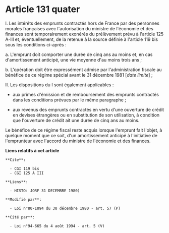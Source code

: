 # Article 131 quater

I. Les intérêts des emprunts contractés hors de France par des personnes morales françaises avec l'autorisation du ministre
de l'économie et des finances sont temporairement exonérés du prélèvement prévu à l'article 125 A-III et, éventuellement, de
la retenue à la source définie à l'article 119 bis sous les conditions ci-après :

a. L'emprunt doit comporter une durée de cinq ans au moins et, en cas d'amortissement anticipé, une vie moyenne d'au moins
trois ans ;

b. L'opération doit être expressément admise par l'administration fiscale au bénéfice de ce régime spécial avant le 31
décembre 1981 [*date limite*] ;

II. Les dispositions du I sont également applicables :

- aux primes d'émission et de remboursement des emprunts contractés dans les conditions prévues par le même paragraphe ;

- aux revenus des emprunts contractés en vertu d'une ouverture de crédit en devises étrangères ou en substitution de son
utilisation, à condition que l'ouverture de crédit ait une durée de cinq ans au moins.

Le bénéfice de ce régime fiscal reste acquis lorsque l'emprunt fait l'objet, à quelque moment que ce soit, d'un amortissement
anticipé à l'initiative de l'emprunteur avec l'accord du ministre de l'économie et des finances.

**Liens relatifs à cet article**

	**Cite**:

	  - CGI 119 bis
	  - CGI 125 A III

	**Liens**:

	  - HISTO: JORF 31 DECEMBRE 1980)

	**Modifié par**:

	  - Loi n°80-1094 du 30 décembre 1980 - art. 57 (P)

	**Cité par**:

	  - Loi n°94-665 du 4 août 1994 - art. 5 (V)

